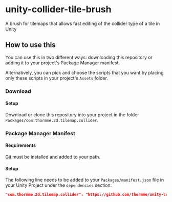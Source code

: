 # unity-collider-tile-brush
A brush for tilemaps that allows fast editing of the collider type of a tile in Unity

## How to use this

You can use this in two different ways: downloading this repository or adding it to your project's Package Manager manifest.

Alternatively, you can pick and choose the scripts that you want by placing only these scripts in your project's `Assets` folder.

### Download

#### Setup
Download or clone this repository into your project in the folder `Packages/com.thormme.2d.tilemap.collider`.

### Package Manager Manifest

#### Requirements
[Git](https://git-scm.com/) must be installed and added to your path.

#### Setup
The following line needs to be added to your `Packages/manifest.json` file in your Unity Project under the `dependencies` section:

```json
"com.thormme.2d.tilemap.collider": "https://github.com/thormme/unity-collider-tile-brush.git#main"
```